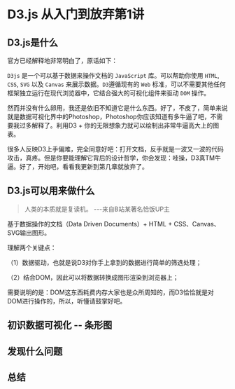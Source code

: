 # D3.js 从入门到放弃第1讲

## D3.js是什么

官方已经解释地非常明白了，原话如下：

`D3js` 是一个可以基于数据来操作文档的 `JavaScript` 库。可以帮助你使用 `HTML`, `CSS`, `SVG` 以及 `Canvas` 来展示数据。`D3`遵循现有的 `Web` 标准，可以不需要其他任何框架独立运行在现代浏览器中，它结合强大的可视化组件来驱动 `DOM` 操作。

然而并没有什么卵用，我还是依旧不知道它是什么东西。好了，不皮了，简单来说就是数据可视化界中的Photoshop，Photoshop你应该知道有多牛逼了吧，不需要我过多解释了。利用D3 + 你的无限想象力就可以绘制出非常牛逼高大上的图表。

很多人反映D3上手偏难，完全同意好吧：打开文档，反手就是一波又一波的代码攻击，真疼。但是你要能理解它背后的设计哲学，你会发现：哇操，D3真TM牛逼。好了，开始吧，看看我更新到第几章就放弃了。

## D3.js可以用来做什么

> 人类的本质就是复读机。 ---来自B站某著名恰饭UP主

基于数据操作的文档（Data Driven Documents）+ HTML + CSS、Canvas、SVG输出图形。

理解两个关键点：

（1）数据驱动，也就是说D3对你手上拿到的数据进行简单的筛选处理；

（2）结合DOM，因此可以将数据转换成图形渲染到浏览器上；

需要说明的是：DOM这东西耗费内存大家也是众所周知的，而D3恰恰就是对DOM进行操作的，所以，听懂请鼓掌好吧。

## 初识数据可视化 -- 条形图

## 发现什么问题

## 总结
